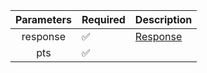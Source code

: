 | Parameters | Required           | Description             |
|:----------:|--------------------|-------------------------|
|  response  | :white_check_mark: | [Response](Response.md) |
|    pts     | :white_check_mark: |                         |